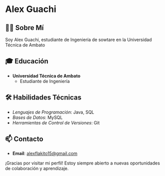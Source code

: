# Alex Guachi

## 👨‍💻 Sobre Mí
Soy Alex Guachi, estudiante de Ingeniería de sowtare en la Universidad Técnica de Ambato

## 🎓 Educación
- **Universidad Técnica de Ambato**
  - Estudiante de Ingeniería
## 🛠 Habilidades Técnicas
- *Lenguajes de Programación*: Java, SQL
- *Bases de Datos*: MySQL
- *Herramientas de Control de Versiones*: Git

## 📫 Contacto
- **Email**: alexflakito15@gmail.com

¡Gracias por visitar mi perfil! Estoy siempre abierto a nuevas oportunidades de colaboración y aprendizaje.

